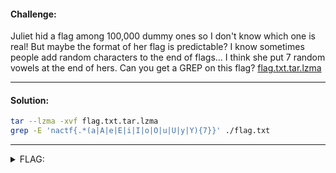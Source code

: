 #### Challenge:

Juliet hid a flag among 100,000 dummy ones so I don't know which one is real! But maybe the format of her flag is predictable? I know sometimes people add random characters to the end of flags... I think she put 7 random vowels at the end of hers. Can you get a GREP on this flag? [flag.txt.tar.lzma](./flag.txt.tar.lzma ":ignore")

---

#### Solution:

```bash
tar --lzma -xvf flag.txt.tar.lzma
grep -E 'nactf{.*(a|A|e|E|i|I|o|O|u|U|y|Y){7}}' ./flag.txt
```

---

<details><summary>FLAG:</summary>

```
nactf{r3gul4r_3xpr3ss10ns_ar3_m0r3_th4n_r3gul4r_euaiooa}
```

</details>
